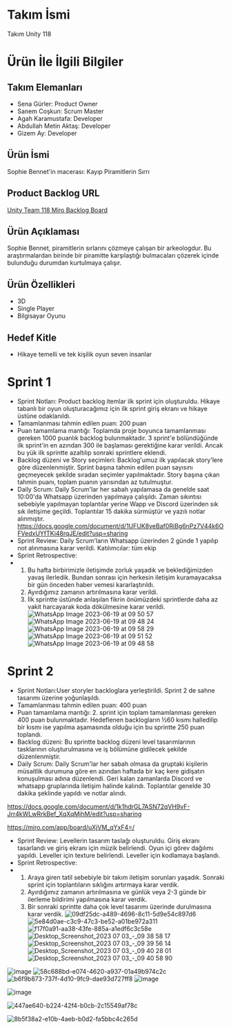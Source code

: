 # **Takım İsmi**

Takım Unity 118

# Ürün İle İlgili Bilgiler

## Takım Elemanları
- Sena Gürler: Product Owner
- Sanem Coşkun: Scrum Master
- Agah Karamustafa: Developer
- Abdullah Metin Aktaş: Developer
- Gizem Ay: Developer

## Ürün İsmi

Sophie Bennet'in macerası: Kayıp Piramitlerin Sırrı

## Product Backlog URL

[Unity Team 118 Miro Backlog Board](https://miro.com/app/board/uXjVM_qYxF4=/?share_link_id=168009868470)

## Ürün Açıklaması

Sophie Bennet, piramitlerin sırlarını çözmeye çalışan bir arkeologdur. Bu araştırmalardan birinde bir piramitte karşılaştığı bulmacaları çözerek içinde bulunduğu durumdan kurtulmaya çalışır. 

## Ürün Özellikleri

- 3D
- Single Player
- Bilgisayar Oyunu 

## Hedef Kitle

- Hikaye temelli ve tek kişilik oyun seven insanlar

# **Sprint 1**
- Sprint Notları: Product backlog itemlar ilk sprint için oluşturuldu. Hikaye tabanlı bir oyun oluşturacağımız için ilk sprint giriş ekranı ve hikaye üstüne odaklanıldı.
- Tamamlanması tahmin edilen puan: 200 puan
- Puan tamamlama mantığı: Toplamda proje boyunca tamamlanması gereken 1000 puanlık backlog bulunmaktadır. 3 sprint'e bölündüğünde ilk sprint'in en azından 300 ile başlaması gerektiğine karar verildi. Ancak bu yük ilk sprintte azaltılıp sonraki sprintlere eklendi.
- Backlog düzeni ve Story seçimleri: Backlog'umuz ilk yapılacak story'lere göre düzenlenmiştir. Sprint başına tahmin edilen puan sayısını geçmeyecek şekilde sıradan seçimler yapılmaktadır. Story başına çıkan tahmin puanı, toplam puanın yarısından az tutulmuştur.
- Daily Scrum: Daily Scrum'lar her sabah yapılamasa da genelde saat 10:00'da Whatsapp üzerinden yapılmaya çalışıldı. Zaman sıkıntısı sebebiyle yapılmayan toplantılar yerine Wapp ve Discord üzerinden sık sık iletişime geçildi. Toplantılar 15 dakika sürmüştür ve yazılı notlar alınmıştır.
https://docs.google.com/document/d/1UFUK8veBaf0RiBg6nPz7V44k6OFVedxUYfTKi48rqJE/edit?usp=sharing
- Sprint Review: Daily Scrum'ların Whatsapp üzerinden 2 günde 1 yapılıp not alınmasına karar verildi. Katılımcılar: tüm ekip
- Sprint Retrospective:
- 1. Bu hafta birbirimizle iletişimde zorluk yaşadık ve beklediğimizden yavaş ilerledik. Bundan sonrası için herkesin iletişim kuramayacaksa bir gün önceden haber vemesi kararlaştırıldı.
  2. Ayırdığımız zamanın artırılmasına karar verildi.
  3. İlk sprintte üstünde anlaşılan fikrin önümüzdeki sprintlerde daha az vakit harcayarak koda dökülmesine karar verildi.
![WhatsApp Image 2023-06-19 at 09 50 57](https://github.com/agahkaramustafa/Bootcamp2023-Takim-U-118/assets/96539896/ea6c23e7-d1d1-49fc-9f9d-7850d2ffee26)
![WhatsApp Image 2023-06-19 at 09 48 24](https://github.com/agahkaramustafa/Bootcamp2023-Takim-U-118/assets/96539896/1edb9133-7245-4e51-8f91-d6edbea47bef)
![WhatsApp Image 2023-06-19 at 09 58 29](https://github.com/agahkaramustafa/Bootcamp2023-Takim-U-118/assets/96539896/2102814c-565c-4f57-b3c9-374c0d8222b2)
![WhatsApp Image 2023-06-19 at 09 51 52](https://github.com/agahkaramustafa/Bootcamp2023-Takim-U-118/assets/96539896/ded8cfd4-85c9-4dd1-a81a-eee963b06ec8)
![WhatsApp Image 2023-06-19 at 09 48 58](https://github.com/agahkaramustafa/Bootcamp2023-Takim-U-118/assets/96539896/365a85d9-0617-4fdb-b0a6-3ae463841642)





# **Sprint 2**
- Sprint Notları:User storyler backloglara yerleştirildi. Sprint 2 de sahne tasarımı üzerine yoğunlaşıldı.
-  Tamamlanması tahmin edilen puan: 400 puan
- Puan tamamlama mantığı: 2. sprint için toplam tamamlanması gereken 400 puan bulunmaktadır. Hedeflenen backlogların ½60 kısmı halledilip bir kısmı ise yapılma aşamasında olduğu için bu sprintte 250 puan toplandı.
- Backlog düzeni: Bu sprintte backlog düzeni level tasarımlarının tasklarının oluşturulmasına ve iş bölümüne gidilecek şekilde düzenlenmiştir.
- Daily Scrum: Daily Scrum'lar her sabah olmasa da gruptaki kişilerin müsaitlik durumuna göre en azından haftada bir kaç kere gidişatın konuşulması adına düzenlendi. Geri kalan zamanlarda Discord ve whatsapp gruplarında iletişim halinde kalındı. Toplantılar genelde 30 dakika şeklinde yapıldı ve notlar alındı.

https://docs.google.com/document/d/1k1hdrGL7ASN72qVH9vF-Jrr4kWLwRrkBef_XqXqMjhM/edit?usp=sharing

https://miro.com/app/board/uXjVM_qYxF4=/

- Sprint Review: Levellerin tasarım taslağı oluşturuldu. Giriş ekranı tasarlandı ve giriş ekranı için müzik belirlendi. Oyun içi görev dağılımı yapıldı. Leveller için texture belirlendi. Leveller için kodlamaya başlandı.
- Sprint Retrospective:
- 1. Araya giren tatil sebebiyle bir takım iletişim sorunları yaşadık. Sonraki sprint için toplantıların sıklığını artırmaya karar verdik.
  2. Ayırdığımız zamanın artırılmasına ve günlük veya 2-3 günde bir ilerleme bildirimi yapılmasına karar verdik.
  3. Bir sonraki sprintte daha çok level tasarımı üzerinde durulmasına karar verdik.
![09df25dc-a489-4696-8c11-5d9e54c897d6](https://github.com/Sanemcoskun/Bootcamp2023-Takim-U-118/assets/92624533/94b1997e-44d8-4bc6-b424-501651a82e01)
![5e84d0ae-c3c9-47c3-be52-a01be972a311](https://github.com/Sanemcoskun/Bootcamp2023-Takim-U-118/assets/92624533/e6fc6ab3-8de3-44cc-a21e-bd24d1adb49d)
![f17f0a91-aa38-43fe-885a-a1edf6c3c58e](https://github.com/Sanemcoskun/Bootcamp2023-Takim-U-118/assets/92624533/6a00a9fb-65d2-484b-809b-36331c6a6b9e)
![Desktop_Screenshot_2023 07 03_-_09 38 58 17](https://github.com/Sanemcoskun/Bootcamp2023-Takim-U-118/assets/92624533/abda928d-35a9-4085-bfc5-c6046809757d)
![Desktop_Screenshot_2023 07 03_-_09 39 56 14](https://github.com/Sanemcoskun/Bootcamp2023-Takim-U-118/assets/92624533/9fc28092-9927-40ee-9efe-47f276890e2e)
![Desktop_Screenshot_2023 07 03_-_09 40 28 01](https://github.com/Sanemcoskun/Bootcamp2023-Takim-U-118/assets/92624533/1634f0e3-90f2-401f-b6c7-7bde18741f94)
![Desktop_Screenshot_2023 07 03_-_09 40 58 90](https://github.com/Sanemcoskun/Bootcamp2023-Takim-U-118/assets/92624533/ca5d0294-5df9-415f-842c-4194c9b585ef)

![image](https://github.com/agahkaramustafa/Bootcamp2023-Takim-U-118/assets/92624533/13b54a28-0108-44eb-9959-4da8cf662321)
![58c688bd-e074-4620-a937-01a49b974c2c](https://github.com/agahkaramustafa/Bootcamp2023-Takim-U-118/assets/92624533/6ab90b09-8e88-42e1-a479-1b2492cc32e8)
![b6f9b873-737f-4d10-9fc9-dae93d727ff8](https://github.com/agahkaramustafa/Bootcamp2023-Takim-U-118/assets/92624533/28a104e4-f1fd-4eb8-a848-b21dc04da2b7)
![image](https://github.com/agahkaramustafa/Bootcamp2023-Takim-U-118/assets/92624533/f0a3bece-e758-4571-9fb6-ec98007c83ee)

![image](https://github.com/agahkaramustafa/Bootcamp2023-Takim-U-118/assets/92624533/d413b4be-7f57-47cd-92d8-04dcbd8734e8)

![447ae640-b224-42f4-b0cb-2c15549af78c](https://github.com/agahkaramustafa/Bootcamp2023-Takim-U-118/assets/92624533/9094a3e8-76e2-453c-bec1-3619000d4922)

![8b5f38a2-e10b-4aeb-b0d2-fa5bbc4c265d](https://github.com/agahkaramustafa/Bootcamp2023-Takim-U-118/assets/92624533/1de087e9-cbd2-44cc-bc5c-5f31aba3dda9)



